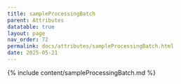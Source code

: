 ```yaml
---
title: sampleProcessingBatch
parent: Attributes
datatable: true
layout: page
nav_order: 72
permalink: docs/attributes/sampleProcessingBatch.html
date: 2025-05-21
---
```

{% include content/sampleProcessingBatch.md %}
